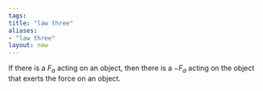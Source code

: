 ```yaml
---
tags: 
title: "law three"
aliases:
- "law three"
layout: new
---
```


If there is a $F_{a}$ acting on an object, then there is a $-F_{a}$ acting on the object that exerts the force on an object.